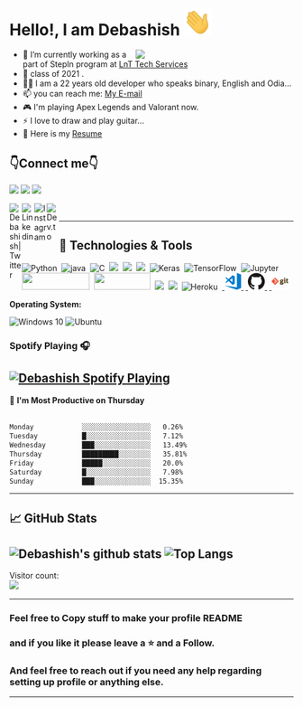 # Hello!, I am Debashish <img src="https://github.com/debasish2110/debasish2110/blob/master/wave.gif" width="50px">

<img align="right" src="https://media.giphy.com/media/PiQejEf31116URju4V/giphy.gif" width="280" height="auto" />

- 🔭 I’m currently working as a part of StepIn program at [LnT Tech Services](https://www.ltts.com/)
- 🌱 class of 2021 . 
- 👨‍💻 I am a 22 years old developer who speaks binary, English and Odia...
- 📫 you can reach me: [My E-mail](mailto:debasishdash98@gmail.com)
- 🎮 I'm playing Apex Legends and Valorant now.
- ⚡ I love to draw and play guitar...
- 📙 Here is my [Resume](https://drive.google.com/file/d/1OtUfjfdhOZ55EBjVEVCZlOMXPtzJiOs7/view?usp=sharing)

## 👇Connect me👇

<a href="https://twitter.com/saini_pratyaksh">![](https://img.shields.io/badge/<@saini_pratyaksh>%20-%231DA1F2.svg?&style=for-the-badge&logo=Twitter&logoColor=white)</a>
<a href="https://www.linkedin.com/in/dexterpuru/">![](https://img.shields.io/badge/dexterpuru%20-%230077B5.svg?&style=for-the-badge&logo=linkedin&logoColor=white)</a>
<a href="https://www.linkedin.com/in/dexterpuru/">![](https://img.shields.io/badge/dexterpuru%20-%230077B5.svg?&style=for-the-badge&logo=instagram&logoColor=red)</a>

<a href="https://twitter.com/Debashish2110">
  <img align="left" alt="Debashish| Twitter" width="22px" src="https://cdn.jsdelivr.net/npm/simple-icons@v3/icons/twitter.svg?&logoColor=white" />
</a>
<a href="https://www.linkedin.com/in/debashish98/">
  <img align="left" alt="Linkedin" width="22px" src="https://cdn.jsdelivr.net/npm/simple-icons@v3/icons/linkedin.svg" />
</a>
<a href="https://www.instagram.com/_da_wanderlust_/">
  <img align="left" alt="Instagram" width="22px" src="https://cdn.jsdelivr.net/npm/simple-icons@v3/icons/instagram.svg" />
</a>
<a href="https://dev.to/debasish2110">
  <img align="left" alt="Dev.to" src="https://d2fltix0v2e0sb.cloudfront.net/dev-badge.svg" alt="Debashish's DEV Profile" width="22">
</a>
<br>

----------

## 🔧 Technologies & Tools

<img alt="Python" src="https://img.shields.io/badge/python%20-%2314354C.svg?&style=for-the-badge&logo=python&logoColor=white"/> &nbsp;<img alt="java" src="https://img.shields.io/badge/java-%23ED8B00.svg?&style=for-the-badge&logo=java&logoColor=white"/> &nbsp;<img alt="C" src="https://img.shields.io/badge/c%20-%2300599C.svg?&style=for-the-badge&logo=c&logoColor=white"/> &nbsp;<a href="#">![](https://img.shields.io/badge/mysql-%2300f.svg?&style=for-the-badge&logo=mysql&logoColor=white)</a> &nbsp;<a href="#">![](https://img.shields.io/badge/sqlite-%2307405e.svg?&style=for-the-badge&logo=sqlite&logoColor=white)</a> &nbsp;<a href="#">![](https://img.shields.io/badge/MongoDB-%234ea94b.svg?&style=for-the-badge&logo=mongodb&logoColor=white)</a> &nbsp;<img alt="Keras" src="https://img.shields.io/badge/Keras%20-%23D00000.svg?&style=for-the-badge&logo=Keras&logoColor=white"/> &nbsp;<img alt="TensorFlow" src="https://img.shields.io/badge/TensorFlow%20-%23FF6F00.svg?&style=for-the-badge&logo=TensorFlow&logoColor=white" /> &nbsp;<img alt="Jupyter" src="https://img.shields.io/badge/Jupyter%20-%23F37626.svg?&style=for-the-badge&logo=Jupyter&logoColor=white" /> &nbsp;<img src= "https://img.shields.io/badge/Tools-Sklearn-informational?style=flat&logo=scikit-learn&logoColor=white&color=black" height="30" width="120"/> &nbsp;<img src= "https://img.shields.io/badge/Tools-NLTK-informational?style=flat&logo=nltk&logoColor=white&color=orange" height="30" width="100"/>
&nbsp;<a href="#">![](https://img.shields.io/badge/django%20-%23092E20.svg?&style=for-the-badge&logo=django&logoColor=white)</a> &nbsp;<a href="#">![](https://img.shields.io/badge/flask%20-%23000.svg?&style=for-the-badge&logo=flask&logoColor=white)</a> &nbsp;<img alt="Heroku" src="https://img.shields.io/badge/heroku%20-%23430098.svg?&style=for-the-badge&logo=heroku&logoColor=white"/> &nbsp;<a href="https://visualstudio.com/" target="_blank"> <img src="https://raw.githubusercontent.com/github/explore/80688e429a7d4ef2fca1e82350fe8e3517d3494d/topics/visual-studio-code/visual-studio-code.png" alt="Visual Studio Code" width="30" height="30"/> </a> &nbsp;<a href="https://www.github.com/" target="_blank"> <img src="https://raw.githubusercontent.com/github/explore/78df643247d429f6cc873026c0622819ad797942/topics/github/github.png" alt="github" width="30" height="30"/> </a> &nbsp;<a href="https://www.git-scm.com/" target="_blank"> <img src="https://raw.githubusercontent.com/github/explore/80688e429a7d4ef2fca1e82350fe8e3517d3494d/topics/git/git.png" alt="git" width="30" height="30"/> </a>

**Operating System:**

<img alt="Windows 10" src="https://img.shields.io/badge/Windows-0078D6?style=for-the-badge&logo=windows&logoColor=white" /> <img alt="Ubuntu" src="https://img.shields.io/badge/Ubuntu-E95420?style=for-the-badge&logo=ubuntu&logoColor=white" />

### Spotify Playing 🎧

[<img src="https://now-playing-codestackr.vercel.app/api/spotify-playing" alt="Debashish Spotify Playing" width="350" />](https://open.spotify.com/track/7eJMfftS33KTjuF7lTsMCx?si=b35a4664c6cc4719)
-------
📅  **I'm Most Productive on Thursday**
``` 

Monday            ░░░░░░░░░░░░░░░░░   0.26% 
Tuesday           █░░░░░░░░░░░░░░░░   7.12% 
Wednesday         ███░░░░░░░░░░░░░░   13.49% 
Thursday          █████████░░░░░░░░   35.81% 
Friday            █████░░░░░░░░░░░░   20.0% 
Saturday          █░░░░░░░░░░░░░░░░   7.98% 
Sunday            ███░░░░░░░░░░░░░░  15.35%

```
-------

## &#x1f4c8; GitHub Stats

![Debashish's github stats](https://github-readme-stats.vercel.app/api?username=debasish2110&theme=tokyonight&count_private=true&show_icons=true)
![Top Langs](https://github-readme-stats.vercel.app/api/top-langs/?username=debasish2110&layout=compact&theme=tokyonight)
--------
Visitor count: <br>
<img src="https://profile-counter.glitch.me/debasish2110/count.svg" />

------

### Feel free to Copy stuff to make your profile README
### and if you like it please leave a :star: and a Follow.

### And feel free to reach out if you need any help regarding setting up profile or anything else.

-----